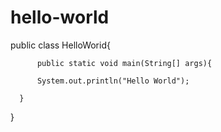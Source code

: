 # hello-world

  public class HelloWorid{
  
          public static void main(String[] args){
          
          System.out.println("Hello World");
  
      }
  }

